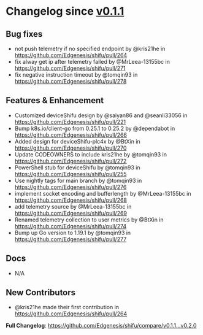 # Changelog since [v0.1.1](https://github.com/Edgenesis/shifu/releases/tag/v0.1.1)

## Bug fixes

* not push telemetry if no specified endpoint by @kris21he in https://github.com/Edgenesis/shifu/pull/264
* fix alway get ip after telemetry failed by @MrLeea-13155bc in https://github.com/Edgenesis/shifu/pull/271
* fix negative instruction timeout by @tomqin93 in https://github.com/Edgenesis/shifu/pull/278

## Features & Enhancement

* Customized deviceShifu design by @saiyan86 and @seanli33056 in https://github.com/Edgenesis/shifu/pull/221
* Bump k8s.io/client-go from 0.25.1 to 0.25.2 by @dependabot in https://github.com/Edgenesis/shifu/pull/266
* Added design for deviceShifu-plc4x by @BtXin in https://github.com/Edgenesis/shifu/pull/270
* Update CODEOWNERS to include kris21he by @tomqin93 in https://github.com/Edgenesis/shifu/pull/272
* PowerShell stub for deviceShifu  by @tomqin93 in https://github.com/Edgenesis/shifu/pull/255
* Use nightly tags for main branch by @tomqin93 in https://github.com/Edgenesis/shifu/pull/276
* implement socket encoding and bufferlength by @MrLeea-13155bc in https://github.com/Edgenesis/shifu/pull/268
* add telemetry source by @MrLeea-13155bc in https://github.com/Edgenesis/shifu/pull/269
* Renamed telemetry collection to user metrics by @BtXin in https://github.com/Edgenesis/shifu/pull/274
* Bump up Go version to 1.19.1 by @tomqin93 in https://github.com/Edgenesis/shifu/pull/277

## Docs
- N/A

## New Contributors
* @kris21he made their first contribution in https://github.com/Edgenesis/shifu/pull/264


**Full Changelog**: https://github.com/Edgenesis/shifu/compare/v0.1.1...v0.2.0
